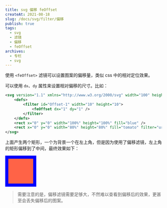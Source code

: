 ```yaml
---
title: svg 偏移 feOffset
createAt: 2021-08-18
slug: /docs/svg/filter/偏移
publish: true
tags:
  - svg
  - 滤镜
  - 偏移
  - feOffset
archives:
  - 专栏
  - svg
---
```


使用 `<feOffset>` 滤镜可以设置图案的偏移量，类似 css 中的相对定位效果。

可以使用 `dx`、`dy` 属性来设置相对偏移的尺寸。比如：

```xml
<svg version="1.1" xmlns="http://www.w3.org/2000/svg" width="100" height="100" viewBox="0 0 10 10">
	<defs>
		<filter id="Offset-1" width="10" height="10">
			<feOffset dx="1" dy="1" />
		</filter>
	</defs>
	<rect x="0" y="0" width="100%" height="100%" fill="blue" />
	<rect x="0" y="0" width="80%" height="80%" fill="tomato" filter="url(#Offset-1)" />
</svg>
```

上面产生两个矩形，一个为背景一个在左上角，但是因为使用了偏移滤镜，左上角的矩形偏移到了中间，最终效果如下：

<svg version="1.1" xmlns="http://www.w3.org/2000/svg" width="100" height="100" viewBox="0 0 10 10">
	<defs>
		<filter id="Offset-1" width="10" height="10">
			<feOffset dx="1" dy="1" />
		</filter>
	</defs>
	<rect x="0" y="0" width="100%" height="100%" fill="blue" />
	<rect x="0" y="0" width="80%" height="80%" fill="tomato" filter="url(#Offset-1)" />
</svg>

> 需要注意的是，偏移滤镜需要足够大，不然难以查看到偏移后的效果，更甚至会丢失偏移后的图案。
